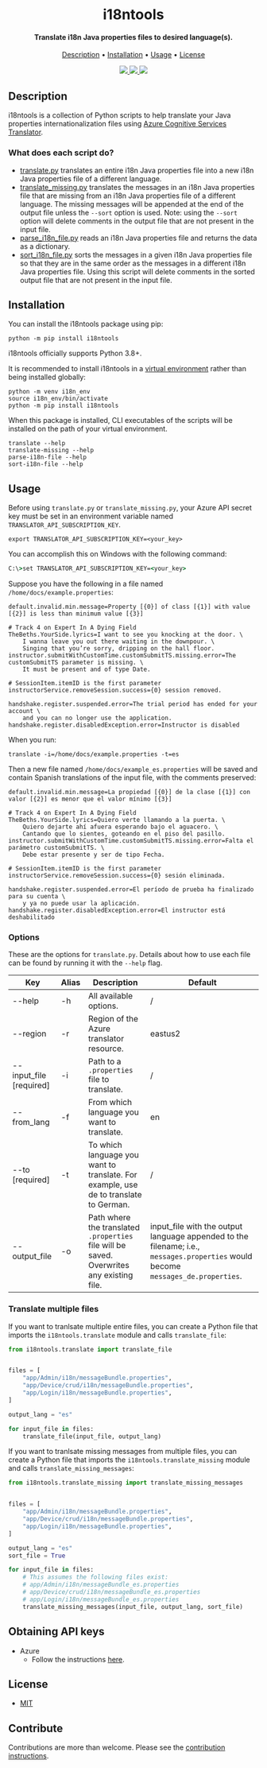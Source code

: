 
<h1 align="center">
  i18ntools
</h1>

<h4 align="center">Translate i18n Java properties files to desired language(s).</h4>

<p align="center">
  <a href="#description">Description</a> •
  <a href="#installation">Installation</a> •
  <a href="#usage">Usage</a> •
  <a href="#license">License</a>
</p>

<p align="center">
  <a href="https://pypi.org/project/i18ntools" alt="Supported Versions">
    <img src="https://img.shields.io/pypi/pyversions/i18ntools.svg" />
  </a>
  <a href="https://github.com/hypercision/i18ntools/actions/workflows/python.yml" alt="Unit tests">
    <img src="https://github.com/hypercision/i18ntools/actions/workflows/python.yml/badge.svg" />
  </a>
  <a href="LICENSE" alt="License">
    <img src="https://img.shields.io/github/license/hypercision/i18ntools" />
  </a>
</p>

## Description

i18ntools is a collection of Python scripts to help translate your Java properties internationalization files
using [Azure Cognitive Services Translator](https://azure.microsoft.com/en-us/services/cognitive-services/translator/).

### What does each script do?

- [translate.py](https://github.com/hypercision/i18ntools/blob/main/src/i18ntools/translate.py) translates an entire i18n Java properties file into a new i18n Java properties file of a different language.
- [translate_missing.py](https://github.com/hypercision/i18ntools/blob/main/src/i18ntools/translate_missing.py) translates the messages in an i18n Java properties file that are missing
from an i18n Java properties file of a different language.
The missing messages will be appended at the end of the output file unless the `--sort` option is used.
Note: using the `--sort` option will delete comments in the output file that are not present in the input file.
- [parse_i18n_file.py](https://github.com/hypercision/i18ntools/blob/main/src/i18ntools/parse_i18n_file.py) reads an i18n Java properties file and returns the data as a dictionary.
- [sort_i18n_file.py](https://github.com/hypercision/i18ntools/blob/main/src/i18ntools/sort_i18n_file.py) sorts the messages in a given i18n Java properties file so that they are
in the same order as the messages in a different i18n Java properties file.
Using this script will delete comments in the sorted output file that are not present in the input file.

## Installation

You can install the i18ntools package using pip:

```shell
python -m pip install i18ntools
```

i18ntools officially supports Python 3.8+.

It is recommended to install i18ntools in a [virtual environment](https://docs.python.org/3/library/venv.html#module-venv)
rather than being installed globally:
```shell
python -m venv i18n_env
source i18n_env/bin/activate
python -m pip install i18ntools
```

When this package is installed, CLI executables of the scripts will be installed on the path of your virtual environment.
```shell
translate --help
translate-missing --help
parse-i18n-file --help
sort-i18n-file --help
```

## Usage

Before using `translate.py` or `translate_missing.py`, your Azure API secret key must be set in
an environment variable named `TRANSLATOR_API_SUBSCRIPTION_KEY`.
```shell
export TRANSLATOR_API_SUBSCRIPTION_KEY=<your_key>
```
You can accomplish this on Windows with the following command:
```cmd
C:\>set TRANSLATOR_API_SUBSCRIPTION_KEY=<your_key>
```
Suppose you have the following in a file named `/home/docs/example.properties`:
```properties
default.invalid.min.message=Property [{0}] of class [{1}] with value [{2}] is less than minimum value [{3}]

# Track 4 on Expert In A Dying Field
TheBeths.YourSide.lyrics=I want to see you knocking at the door. \
    I wanna leave you out there waiting in the downpour. \
    Singing that you’re sorry, dripping on the hall floor.
instructor.submitWithCustomTime.customSubmitTS.missing.error=The customSubmitTS parameter is missing. \
    It must be present and of type Date.

# SessionItem.itemID is the first parameter
instructorService.removeSession.success={0} session removed.

handshake.register.suspended.error=The trial period has ended for your account \
    and you can no longer use the application.
handshake.register.disabledException.error=Instructor is disabled
```

When you run:
```shell
translate -i=/home/docs/example.properties -t=es
```
Then a new file named `/home/docs/example_es.properties` will be saved and contain Spanish translations
of the input file, with the comments preserved:
```properties
default.invalid.min.message=La propiedad [{0}] de la clase [{1}] con valor [{2}] es menor que el valor mínimo [{3}]

# Track 4 on Expert In A Dying Field
TheBeths.YourSide.lyrics=Quiero verte llamando a la puerta. \
    Quiero dejarte ahí afuera esperando bajo el aguacero. \
    Cantando que lo sientes, goteando en el piso del pasillo.
instructor.submitWithCustomTime.customSubmitTS.missing.error=Falta el parámetro customSubmitTS. \
    Debe estar presente y ser de tipo Fecha.

# SessionItem.itemID is the first parameter
instructorService.removeSession.success={0} sesión eliminada.

handshake.register.suspended.error=El período de prueba ha finalizado para su cuenta \
    y ya no puede usar la aplicación.
handshake.register.disabledException.error=El instructor está deshabilitado
```

### Options

These are the options for `translate.py`.
Details about how to use each file can be found by running it with the `--help` flag.

<!-- markdownlint-disable -->
| Key | Alias | Description | Default |
| --------------------------- | ----- | ----------------------- | --------------- |
| --help | -h | All available options. | / |
| --region | -r | Region of the Azure translator resource. | eastus2 |
| --input_file [required] | -i | Path to a `.properties` file to translate. | / |
| --from_lang | -f | From which language you want to translate. | en |
| --to [required]   | -t | To which language you want to translate. For example, use de to translate to German. | / |
| --output_file | -o | Path where the translated `.properties` file will be saved. Overwrites any existing file. | input_file with the output language appended to the filename; i.e., `messages.properties` would become `messages_de.properties`. |
<!-- markdownlint-restore -->

### Translate multiple files

If you want to tranlsate multiple entire files, you can create a Python file that imports the `i18ntools.translate` module
and calls `translate_file`:
```python
from i18ntools.translate import translate_file


files = [
    "app/Admin/i18n/messageBundle.properties",
    "app/Device/crud/i18n/messageBundle.properties",
    "app/Login/i18n/messageBundle.properties",
]

output_lang = "es"

for input_file in files:
    translate_file(input_file, output_lang)
```

If you want to tranlsate missing messages from multiple files, you can create a Python file that imports the
`i18ntools.translate_missing` module and calls `translate_missing_messages`:
```python
from i18ntools.translate_missing import translate_missing_messages


files = [
    "app/Admin/i18n/messageBundle.properties",
    "app/Device/crud/i18n/messageBundle.properties",
    "app/Login/i18n/messageBundle.properties",
]

output_lang = "es"
sort_file = True

for input_file in files:
    # This assumes the following files exist:
    # app/Admin/i18n/messageBundle_es.properties
    # app/Device/crud/i18n/messageBundle_es.properties
    # app/Login/i18n/messageBundle_es.properties
    translate_missing_messages(input_file, output_lang, sort_file)
```

## Obtaining API keys

- Azure
  - Follow the instructions [here](https://docs.microsoft.com/en-us/azure/cognitive-services/translator/quickstart-translator?tabs=nodejs#prerequisites).

## License

- [MIT](LICENSE)

## Contribute

Contributions are more than welcome. Please see the [contribution instructions](https://github.com/hypercision/i18ntools/blob/main/CONTRIBUTING.md).
